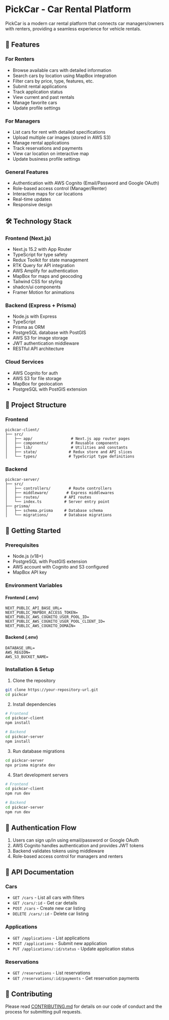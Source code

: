 # PickCar - Car Rental Platform

PickCar is a modern car rental platform that connects car managers/owners with renters, providing a seamless experience for vehicle rentals.

## 🚀 Features

### For Renters
- Browse available cars with detailed information
- Search cars by location using MapBox integration
- Filter cars by price, type, features, etc.
- Submit rental applications
- Track application status
- View current and past rentals
- Manage favorite cars
- Update profile settings

### For Managers
- List cars for rent with detailed specifications
- Upload multiple car images (stored in AWS S3)
- Manage rental applications
- Track reservations and payments
- View car location on interactive map
- Update business profile settings

### General Features
- Authentication with AWS Cognito (Email/Password and Google OAuth)
- Role-based access control (Manager/Renter)
- Interactive maps for car locations
- Real-time updates
- Responsive design

## 🛠️ Technology Stack

### Frontend (Next.js)
- Next.js 15.2 with App Router
- TypeScript for type safety
- Redux Toolkit for state management
- RTK Query for API integration
- AWS Amplify for authentication
- MapBox for maps and geocoding
- Tailwind CSS for styling
- shadcn/ui components
- Framer Motion for animations

### Backend (Express + Prisma)
- Node.js with Express
- TypeScript
- Prisma as ORM
- PostgreSQL database with PostGIS
- AWS S3 for image storage
- JWT authentication middleware
- RESTful API architecture

### Cloud Services
- AWS Cognito for auth
- AWS S3 for file storage
- MapBox for geolocation
- PostgreSQL with PostGIS extension

## 📁 Project Structure

### Frontend
```
pickcar-client/
├── src/
│   ├── app/                 # Next.js app router pages
│   ├── components/          # Reusable components
│   ├── lib/                 # Utilities and constants
│   ├── state/              # Redux store and API slices
│   └── types/              # TypeScript type definitions
```

### Backend
```
pickcar-server/
├── src/
│   ├── controllers/        # Route controllers
│   ├── middleware/        # Express middlewares
│   ├── routes/           # API routes
│   └── index.ts          # Server entry point
├── prisma/
│   ├── schema.prisma     # Database schema
│   └── migrations/       # Database migrations
```

## 🚀 Getting Started

### Prerequisites
- Node.js (v18+)
- PostgreSQL with PostGIS extension
- AWS account with Cognito and S3 configured
- MapBox API key

### Environment Variables

#### Frontend (.env)
```env
NEXT_PUBLIC_API_BASE_URL=
NEXT_PUBLIC_MAPBOX_ACCESS_TOKEN=
NEXT_PUBLIC_AWS_COGNITO_USER_POOL_ID=
NEXT_PUBLIC_AWS_COGNITO_USER_POOL_CLIENT_ID=
NEXT_PUBLIC_AWS_COGNITO_DOMAIN=
```

#### Backend (.env)
```env
DATABASE_URL=
AWS_REGION=
AWS_S3_BUCKET_NAME=
```

### Installation & Setup

1. Clone the repository
```bash
git clone https://your-repository-url.git
cd pickcar
```

2. Install dependencies
```bash
# Frontend
cd pickcar-client
npm install

# Backend
cd pickcar-server
npm install
```

3. Run database migrations
```bash
cd pickcar-server
npx prisma migrate dev
```

4. Start development servers
```bash
# Frontend
cd pickcar-client
npm run dev

# Backend
cd pickcar-server
npm run dev
```

## 🔐 Authentication Flow

1. Users can sign up/in using email/password or Google OAuth
2. AWS Cognito handles authentication and provides JWT tokens
3. Backend validates tokens using middleware
4. Role-based access control for managers and renters

## 📝 API Documentation

### Cars
- `GET /cars` - List all cars with filters
- `GET /cars/:id` - Get car details
- `POST /cars` - Create new car listing
- `DELETE /cars/:id` - Delete car listing

### Applications
- `GET /applications` - List applications
- `POST /applications` - Submit new application
- `PUT /applications/:id/status` - Update application status

### Reservations
- `GET /reservations` - List reservations
- `GET /reservations/:id/payments` - Get reservation payments

## 🤝 Contributing

Please read [CONTRIBUTING.md](CONTRIBUTING.md) for details on our code of conduct and the process for submitting pull requests.



